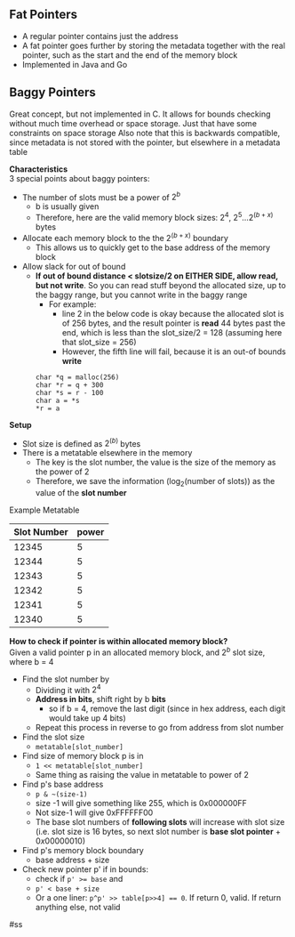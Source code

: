 ## Fat Pointers
- A regular pointer contains just the address
- A fat pointer goes further by storing the metadata together with the real pointer, such as the start and the end of the memory block
- Implemented in Java and Go

## Baggy Pointers
Great concept, but not implemented in C.
It allows for bounds checking without much time overhead or space storage. Just that have some constraints on space storage
Also note that this is backwards compatible, since metadata is not stored with the pointer, but elsewhere in a metadata table

**Characteristics**  
3 special points about baggy pointers:
- The number of slots must be a power of $2^b$
	- b is usually given
	- Therefore, here are the valid memory block sizes: $2^4$, $2^5 \ldots 2^{(b+x)}$ bytes 
- Allocate each memory block to the the $2^{(b+x)}$ boundary
	- This allows us to quickly get to the base address of the memory block
- Allow slack for out of bound
	- **If out of bound distance < slotsize/2 on EITHER SIDE, allow read, but not write**. So you can read stuff beyond the allocated size, up to the baggy range, but you cannot write in the baggy range
		- For example: 
			- line 2 in the below code is okay because the allocated slot is of 256 bytes, and the result pointer is **read** 44 bytes past the end, which is less than the slot_size/2 = 128 (assuming here that slot_size = 256)
			- However, the fifth line will fail, because it is an out-of bounds **write**
		```
		char *q = malloc(256)
		char *r = q + 300
		char *s = r - 100
		char a = *s
		*r = a
		```

**Setup**  
- Slot size is defined as $2^{(b)}$ bytes
- There is a metatable elsewhere in the memory
	- The key is the slot number, the value is the size of the memory as the power of 2
	- Therefore, we save the information ($\log_2(\text{number of slots})$) as the value of the **slot number**

Example Metatable

| Slot Number | power |
| ----------- | ----- |
| 12345       | 5     |
| 12344       | 5     |
| 12343       | 5     |
| 12342       | 5     |
| 12341       | 5     |
| 12340       | 5     |

**How to check if pointer is within allocated memory block?**  
Given a valid pointer p in an allocated memory block, and $2^b$ slot size, where b = 4 
- Find the slot number by 
	- Dividing it with $2^4$
	- **Address in bits**, shift right by b **bits**
		- so if b = 4, remove the last digit (since in hex address, each digit would take up 4 bits)
	- Repeat this process in reverse to go from address from slot number
- Find the slot size 
	- `metatable[slot_number]`
- Find size of memory block p is in
	- `1 << metatable[slot_number]`
	- Same thing as raising the value in metatable to power of 2
- Find p's base address
	- `p & ~(size-1)`
	- size -1 will give something like 255, which is 0x000000FF
	- Not size-1 will give 0xFFFFFF00
	- The base slot numbers of **following slots** will increase with slot size (i.e. slot size is 16 bytes, so next slot number is **base slot pointer** + $0x00000010$)
- Find p's memory block boundary
	- base address + size
- Check new pointer p' if in bounds:
	- check if `p' >= base` and
	- `p' < base + size`
	- Or a one liner: `p^p' >> table[p>>4] == 0`. If return 0, valid. If return anything else, not valid


#ss